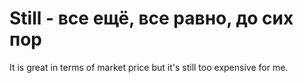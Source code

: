 # Still - все ещё, все равно, до сих пор




It is great in terms of market price but it's still too expensive for me.